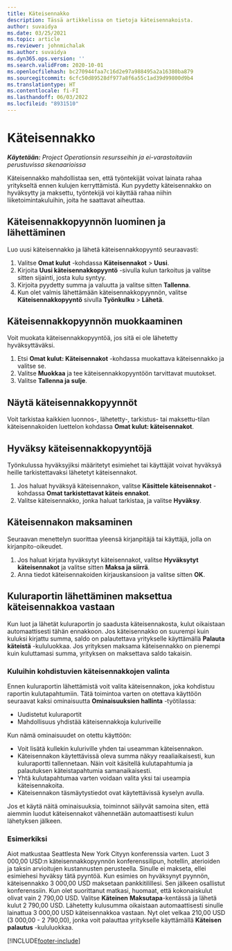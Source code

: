 ```yaml
---
title: Käteisennakko
description: Tässä artikkelissa on tietoja käteisennakoista.
author: suvaidya
ms.date: 03/25/2021
ms.topic: article
ms.reviewer: johnmichalak
ms.author: suvaidya
ms.dyn365.ops.version: ''
ms.search.validFrom: 2020-10-01
ms.openlocfilehash: bc270944faa7c16d2e97a988495a2a16380ba879
ms.sourcegitcommit: 6cfc50d89528df977a8f6a55c1ad39d99800d9b4
ms.translationtype: HT
ms.contentlocale: fi-FI
ms.lasthandoff: 06/03/2022
ms.locfileid: "8931510"
---
```

# <a name="cash-advance"></a>Käteisennakko

_**Käytetään:** Project Operationsin resursseihin ja ei-varastoitaviin perustuvissa skenaarioissa_

Käteisennakko mahdollistaa sen, että työntekijät voivat lainata rahaa yritykseltä ennen kulujen kerryttämistä. Kun pyydetty käteisennakko on hyväksytty ja maksettu, työntekijä voi käyttää rahaa niihin liiketoimintakuluihin, joita he saattavat aiheuttaa. 

## <a name="create-and-submit-a-cash-advance-request"></a>Käteisennakkopyynnön luominen ja lähettäminen
Luo uusi käteisennakko ja lähetä käteisennakkopyyntö seuraavasti: 

1. Valitse **Omat kulut** -kohdassa **Käteisennakot** > **Uusi**. 
2. Kirjoita **Uusi käteisennakkopyyntö** -sivulla kulun tarkoitus ja valitse sitten sijainti, josta kulu syntyy.
3. Kirjoita pyydetty summa ja valuutta ja valitse sitten **Tallenna**. 
4. Kun olet valmis lähettämään käteisennakkopyynnön, valitse **Käteisennakkopyyntö**  sivulla **Työnkulku** > **Lähetä**.

## <a name="modify-a-cash-advance-request"></a>Käteisennakkopyynnön muokkaaminen

Voit muokata käteisennakkopyyntöä, jos sitä ei ole lähetetty hyväksyttäväksi.

1. Etsi **Omat kulut: Käteisennakot** -kohdassa muokattava käteisennakko ja valitse se.
2. Valitse **Muokkaa** ja tee käteisennakkopyyntöön tarvittavat muutokset. 
3. Valitse **Tallenna ja sulje**.


## <a name="view-cash-advance-requests"></a>Näytä käteisennakkopyynnöt
Voit tarkistaa kaikkien luonnos-, lähetetty-, tarkistus- tai maksettu-tilan käteisennakoiden luettelon kohdassa **Omat kulut: käteisennakot**. 

## <a name="approve-cash-advance-requests"></a>Hyväksy käteisennakkopyyntöjä

Työnkulussa hyväksyjiksi määritetyt esimiehet tai käyttäjät voivat hyväksyä heille tarkistettavaksi lähetetyt käteisennakot. 

1. Jos haluat hyväksyä käteisennakon, valitse **Käsittele käteisennakot** -kohdassa **Omat tarkistettavat käteis ennakot**.
2. Valitse käteisennakko, jonka haluat tarkistaa, ja valitse **Hyväksy**.  

## <a name="pay-cash-advances"></a>Käteisennakon maksaminen 
Seuraavan menettelyn suorittaa yleensä kirjanpitäjä tai käyttäjä, jolla on kirjanpito-oikeudet.

1. Jos haluat kirjata hyväksytyt käteisennakot, valitse **Hyväksytyt käteisennakot** ja valitse sitten **Maksa ja siirrä**.  
2. Anna tiedot käteisennakoiden kirjauskansioon ja valitse sitten **OK**. 

## <a name="submit-an-expense-report-against-a-paid-cash-advance"></a>Kuluraportin lähettäminen maksettua käteisennakkoa vastaan 

Kun luot ja lähetät kuluraportin jo saadusta käteisennakosta, kulut oikaistaan automaattisesti tähän ennakkoon. Jos käteisennakko on suurempi kuin kuluksi kirjattu summa, saldo on palautettava yritykselle käyttämällä **Palauta käteistä** -kululuokkaa. Jos yrityksen maksama käteisennakko on pienempi kuin kuluttamasi summa, yrityksen on maksettava saldo takaisin. 

### <a name="select-cash-advances-that-apply-to-your-expenses"></a>Kuluihin kohdistuvien käteisennakkojen valinta
Ennen kuluraportin lähettämistä voit valita käteisennakon, joka kohdistuu raportin kulutapahtumiin. Tätä toimintoa varten on otettava käyttöön seuraavat kaksi ominaisuutta **Ominaisuuksien hallinta** -työtilassa:

  - Uudistetut kuluraportit
  - Mahdollisuus yhdistää käteisennakkoja kuluriveille
 
 Kun nämä ominaisuudet on otettu käyttöön:
 
  - Voit lisätä kullekin kuluriville yhden tai useamman käteisennakon.
  - Käteisennakon käytettävissä oleva summa näkyy reaaliaikaisesti, kun kuluraportti tallennetaan. Näin voit käsitellä kulutapahtumia ja palautuksen käteistapahtumia samanaikaisesti.
  - Yhtä kulutapahtumaa varten voidaan valita yksi tai useampia käteisennakoita.
  - Käteisennakon täsmäytystiedot ovat käytettävissä kyselyn avulla. 
 
Jos et käytä näitä ominaisuuksia, toiminnot säilyvät samoina siten, että aiemmin luodut käteisennakot vähennetään automaattisesti kulun lähetyksen jälkeen.

### <a name="example"></a>Esimerkiksi 
Aiot matkustaa Seattlesta New York Cityyn konferenssia varten. Luot 3 000,00 USD:n käteisennakkopyynnön konferenssilipun, hotellin, aterioiden ja taksin arvioitujen kustannusten perusteella. Sinulle ei makseta, ellei esimiehesi hyväksy tätä pyyntöä. Kun esimies on hyväksynyt pyynnön, käteisennakko 3 000,00 USD maksetaan pankkitilillesi. Sen jälkeen osallistut konferenssiin. Kun olet suorittanut matkasi, huomaat, että kokonaiskulut olivat vain 2 790,00 USD. Valitse **Käteinen** **Maksutapa**-kentässä ja lähetä kulut 2 790,00 USD. Lähetetty kulusumma oikaistaan automaattisesti sinulle lainattua 3 000,00 USD käteisennakkoa vastaan. Nyt olet velkaa 210,00 USD (3 000,00 - 2 790,00), jonka voit palauttaa yritykselle käyttämällä **Käteisen palautus** -kululuokkaa.



[!INCLUDE[footer-include](../includes/footer-banner.md)]
